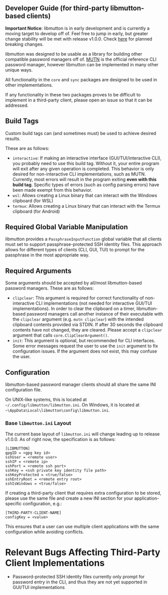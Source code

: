 ## Developer Guide (for third-party libmutton-based clients)
**Important Notice**: libmutton is in early development and is currently a moving target to develop off of. Feel free to jump in early, but greater change stability will be met with release v1.0.0. Check [here](https://github.com/rwinkhart/libmutton/blob/main/wiki/breaking.md) for planned breaking changes.

libmutton was designed to be usable as a library for building other compatible password managers off of. [MUTN](https://github.com/rwinkhart/MUTN) is the official reference CLI password manager, however libmutton can be implemented in many other unique ways.

All functionality in the `core` and `sync` packages are designed to be used in other implementations.

If any functionality in these two packages proves to be difficult to implement in a third-party client, please open an issue so that it can be addressed.

## Build Tags
Custom build tags can (and sometimes must) be used to achieve desired results.

These are as follows:
- `interactive`: If making an interactive interface (GUI/TUI/interactive CLI), you probably need to use this build tag. Without it, your entire program will exit after any given operation is completed. This behavior is only desired for non-interactive CLI implementations, such as MUTN. Currently, most errors will result in the program exiting **even with this build tag**. Specific types of errors (such as config parsing errors) have been made exempt from this behavior.
- `wsl`: Allows creating a Linux binary that can interact with the Windows clipboard (for WSL)
- `termux`: Allows creating a Linux binary that can interact with the Termux clipboard (for Android)

## Required Global Variable Manipulation
libmutton provides a `PassphraseInputFunction` global variable that all clients must set to support passphrase-protected SSH identity files. This approach allows for different types of clients (CLI, GUI, TUI) to prompt for the passphrase in the most appropriate way.

## Required Arguments
Some arguments should be accepted by all/most libmutton-based password managers. These are as follows:
- `clipclear`: This argument is required for correct functionality of non-interactive CLI implementations (not needed for interactive GUI/TUI implementations). In order to clear the clipboard on a timer, libmutton-based password managers call another instance of their executable with the `clipclear` argument (e.g. `mutn clipclear`) with the intended clipboard contents provided via STDIN. If after 30 seconds the clipboard contents have not changed, they are cleared. Please accept a `clipclear` argument that calls `core.ClipClearArgument()`.
- `init`: This argument is optional, but recommended for CLI interfaces. Some error messages request the user to use the `init` argument to fix configuration issues. If the argument does not exist, this may confuse the user.

## Configuration
libmutton-based password manager clients should all share the same INI configuration file.

On UNIX-like systems, this is located at `~/.config/libmutton/libmutton.ini`. On Windows, it is located at `~\AppData\Local\libmutton\config\libmutton.ini`.

### Base `libmutton.ini` Layout
The current base layout of `libmutton.ini` will change leading up to release v1.0.0. As of right now, the specification is as follows:
```
[LIBMUTTON]
gpgID = <gpg key id>
sshUser = <remote user>
sshIP = <remote ip>
sshPort = <remote ssh port>
sshKey = <ssh private key identity file path>
sshKeyProtected = <true/false>
sshEntryRoot = <remote entry root>
sshIsWindows = <true/false>
```
If creating a third-party client that requires extra configuration to be stored, please use the same file and create a new INI section for your application-specific configuration, e.g.:
```
[THIRD-PARTY-CLIENT-NAME]
configKey = <value>
```
This ensures that a user can use multiple client applications with the same configuration while avoiding conflicts.

# Relevant Bugs Affecting Third-Party Client Implementations
- Password-protected SSH identity files currently only prompt for password entry in the CLI, and thus they are not yet supported in GUI/TUI implementations
